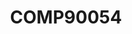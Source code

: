 ---
title: COMP90054
description: AI Planning for Autonomy
image: comp90054.png

style:
    background: "#73082F"
    color: "#fff"
---